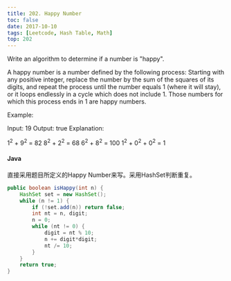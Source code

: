 ```yaml
---
title: 202. Happy Number
toc: false
date: 2017-10-10
tags: [Leetcode, Hash Table, Math]
top: 202
---
```



Write an algorithm to determine if a number is "happy".

A happy number is a number defined by the following process: Starting with any positive integer, replace the number by the sum of the squares of its digits, and repeat the process until the number equals 1 (where it will stay), or it loops endlessly in a cycle which does not include 1. Those numbers for which this process ends in 1 are happy numbers.

Example: 


Input: 19
Output: true
Explanation: 

1<sup>2</sup> + 9<sup>2</sup> = 82
8<sup>2</sup> + 2<sup>2</sup> = 68
6<sup>2</sup> + 8<sup>2</sup> = 100
1<sup>2</sup> + 0<sup>2</sup> + 0<sup>2</sup> = 1


#### Java

直接采用题目所定义的Happy Number来写。采用HashSet判断重复。

```Java
public boolean isHappy(int n) {
    HashSet set = new HashSet();
    while (n != 1) {
        if (!set.add(n)) return false;
        int nt = n, digit;
        n = 0;
        while (nt != 0) {
            digit = nt % 10;
            n += digit*digit;
            nt /= 10;
        }
    }
    return true;
}
```